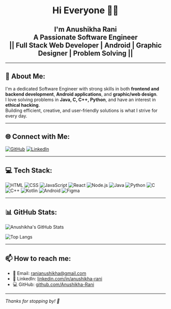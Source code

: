 <h1 align="center">Hi Everyone 👋🏻</h1>
<h2 align="center">I'm Anushikha Rani <br>
A Passionate Software Engineer <br> || Full Stack Web Developer | Android | Graphic Designer | Problem Solving || </h2>

---

## 🚀 About Me:
I'm a dedicated Software Engineer with strong skills in both **frontend and backend development**, **Android applications**, and **graphic/web design**.  
I love solving problems in **Java, C, C++, Python**, and have an interest in **ethical hacking**.  
Building efficient, creative, and user-friendly solutions is what I strive for every day.

---

## 🌐 Connect with Me:
[![GitHub](https://img.shields.io/badge/GitHub-%23121011.svg?logo=github&logoColor=white)](https://github.com/Anushikha-Rani)
[![LinkedIn](https://img.shields.io/badge/LinkedIn-%230077B5.svg?logo=linkedin&logoColor=white)](https://www.linkedin.com/in/anushikha-rani/)

---

## 💻 Tech Stack:
![HTML](https://img.shields.io/badge/html5-%23E34F26.svg?style=for-the-badge&logo=html5&logoColor=white)
![CSS](https://img.shields.io/badge/css3-%231572B6.svg?style=for-the-badge&logo=css3&logoColor=white)
![JavaScript](https://img.shields.io/badge/javascript-%23323330.svg?style=for-the-badge&logo=javascript&logoColor=%23F7DF1E)
![React](https://img.shields.io/badge/react-%2320232a.svg?style=for-the-badge&logo=react&logoColor=%2361DAFB)
![Node.js](https://img.shields.io/badge/node.js-%2343853D.svg?style=for-the-badge&logo=node.js&logoColor=white)
![Java](https://img.shields.io/badge/java-%23ED8B00.svg?style=for-the-badge&logo=java&logoColor=white)
![Python](https://img.shields.io/badge/python-%2314354C.svg?style=for-the-badge&logo=python&logoColor=white)
![C](https://img.shields.io/badge/c-%2300599C.svg?style=for-the-badge&logo=c&logoColor=white)
![C++](https://img.shields.io/badge/c++-%2300599C.svg?style=for-the-badge&logo=c%2B%2B&logoColor=white)
![Kotlin](https://img.shields.io/badge/kotlin-%230095D5.svg?style=for-the-badge&logo=kotlin&logoColor=white)
![Android](https://img.shields.io/badge/android-%233DDC84.svg?style=for-the-badge&logo=android&logoColor=white)
![Figma](https://img.shields.io/badge/figma-%23F24E1E.svg?style=for-the-badge&logo=figma&logoColor=white)

---

## 📊 GitHub Stats:
![Anushikha's GitHub Stats](https://github-readme-stats.vercel.app/api?username=Anushikha-Rani&show_icons=true&theme=radical)

![Top Langs](https://github-readme-stats.vercel.app/api/top-langs/?username=Anushikha-Rani&layout=compact&theme=radical)

---

## 📫 How to reach me:
- 📧 Email: [ranianushikha@gmail.com](mailto:ranianushikha@gmail.com)
- 💼 LinkedIn: [linkedin.com/in/anushikha-rani](https://www.linkedin.com/in/anushikha-rani/)
- 💻 GitHub: [github.com/Anushikha-Rani](https://github.com/Anushikha-Rani)

---

_Thanks for stopping by! 💖_

